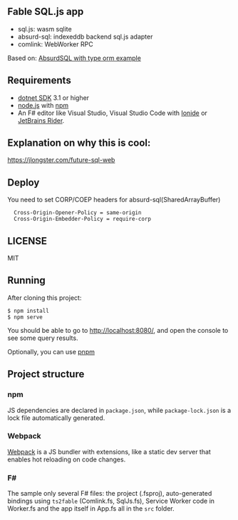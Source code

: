 ## Fable SQL.js app

- sql.js: wasm sqlite
- absurd-sql: indexeddb backend sql.js adapter
- comlink: WebWorker RPC

Based on:
[AbsurdSQL with type orm example](https://github.com/mizchi/absurd-sql-example-with-typeorm)

## Requirements

* [dotnet SDK](https://www.microsoft.com/net/download/core) 3.1 or higher
* [node.js](https://nodejs.org) with [npm](https://www.npmjs.com/)
* An F# editor like Visual Studio, Visual Studio Code with [Ionide](http://ionide.io/) or [JetBrains Rider](https://www.jetbrains.com/rider/).


## Explanation on why this is cool:

https://jlongster.com/future-sql-web

## Deploy

You need to set CORP/COEP headers for absurd-sql(SharedArrayBuffer)

```
  Cross-Origin-Opener-Policy = same-origin
  Cross-Origin-Embedder-Policy = require-corp
```

## LICENSE

MIT

## Running

After cloning this project:

```
$ npm install
$ npm serve
```

You should be able to go to [http://localhost:8080/](http://localhost:8080/), and open the console to see some query results.

Optionally, you can use [pnpm](https://pnpm.io)


## Project structure

### npm

JS dependencies are declared in `package.json`, while `package-lock.json` is a lock file automatically generated.

### Webpack

[Webpack](https://webpack.js.org) is a JS bundler with extensions, like a static dev server that enables hot reloading on code changes.

### F#

The sample only several F# files: the project (.fsproj), auto-generated bindings using `ts2fable` (Comlink.fs, SqlJs.fs), Service Worker code in Worker.fs and the app itself in App.fs all in the `src` folder.